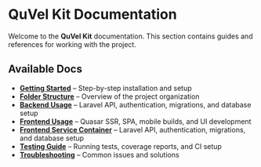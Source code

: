 # QuVel Kit Documentation  

Welcome to the **QuVel Kit** documentation. This section contains guides and references for working with the project.

## Available Docs  

- **[Getting Started](docs/getting-started.md)** – Step-by-step installation and setup
- **[Folder Structure](docs/folder-structure.md)** – Overview of the project organization
- **[Backend Usage](docs/backend-usage.md)** – Laravel API, authentication, migrations, and database setup
- **[Frontend Usage](docs/frontend-usage.md)** – Quasar SSR, SPA, mobile builds, and UI development
- **[Frontend Service Container](docs/frontend-service-container.md)** – Laravel API, authentication, migrations, and database setup
- **[Testing Guide](docs/testing.md)** – Running tests, coverage reports, and CI setup
- **[Troubleshooting](docs/troubleshooting.md)** – Common issues and solutions
